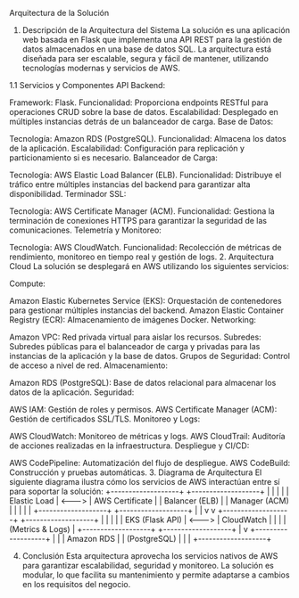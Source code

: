 Arquitectura de la Solución
1. Descripción de la Arquitectura del Sistema
La solución es una aplicación web basada en Flask que implementa una API REST para la gestión de datos almacenados en una base de datos SQL. La arquitectura está diseñada para ser escalable, segura y fácil de mantener, utilizando tecnologías modernas y servicios de AWS.

1.1 Servicios y Componentes
API Backend:

Framework: Flask.
Funcionalidad: Proporciona endpoints RESTful para operaciones CRUD sobre la base de datos.
Escalabilidad: Desplegado en múltiples instancias detrás de un balanceador de carga.
Base de Datos:

Tecnología: Amazon RDS (PostgreSQL).
Funcionalidad: Almacena los datos de la aplicación.
Escalabilidad: Configuración para replicación y particionamiento si es necesario.
Balanceador de Carga:

Tecnología: AWS Elastic Load Balancer (ELB).
Funcionalidad: Distribuye el tráfico entre múltiples instancias del backend para garantizar alta disponibilidad.
Terminador SSL:

Tecnología: AWS Certificate Manager (ACM).
Funcionalidad: Gestiona la terminación de conexiones HTTPS para garantizar la seguridad de las comunicaciones.
Telemetría y Monitoreo:

Tecnología: AWS CloudWatch.
Funcionalidad: Recolección de métricas de rendimiento, monitoreo en tiempo real y gestión de logs.
2. Arquitectura Cloud
La solución se desplegará en AWS utilizando los siguientes servicios:

Compute:

Amazon Elastic Kubernetes Service (EKS): Orquestación de contenedores para gestionar múltiples instancias del backend.
Amazon Elastic Container Registry (ECR): Almacenamiento de imágenes Docker.
Networking:

Amazon VPC: Red privada virtual para aislar los recursos.
Subredes: Subredes públicas para el balanceador de carga y privadas para las instancias de la aplicación y la base de datos.
Grupos de Seguridad: Control de acceso a nivel de red.
Almacenamiento:

Amazon RDS (PostgreSQL): Base de datos relacional para almacenar los datos de la aplicación.
Seguridad:

AWS IAM: Gestión de roles y permisos.
AWS Certificate Manager (ACM): Gestión de certificados SSL/TLS.
Monitoreo y Logs:

AWS CloudWatch: Monitoreo de métricas y logs.
AWS CloudTrail: Auditoría de acciones realizadas en la infraestructura.
Despliegue y CI/CD:

AWS CodePipeline: Automatización del flujo de despliegue.
AWS CodeBuild: Construcción y pruebas automáticas.
3. Diagrama de Arquitectura
El siguiente diagrama ilustra cómo los servicios de AWS interactúan entre sí para soportar la solución:
+-------------------+       +-------------------+
|                   |       |                   |
|  Elastic Load     | <---> |  AWS Certificate  |
|  Balancer (ELB)   |       |  Manager (ACM)    |
|                   |       |                   |
+-------------------+       +-------------------+
           |                          |
           v                          v
+-------------------+       +-------------------+
|                   |       |                   |
|  EKS (Flask API)  | <---> |  CloudWatch       |
|                   |       |  (Metrics & Logs) |
+-------------------+       +-------------------+
           |
           v
+-------------------+
|                   |
|  Amazon RDS       |
|  (PostgreSQL)     |
|                   |
+-------------------+

4. Conclusión
Esta arquitectura aprovecha los servicios nativos de AWS para garantizar escalabilidad, seguridad y monitoreo. La solución es modular, lo que facilita su mantenimiento y permite adaptarse a cambios en los requisitos del negocio.

